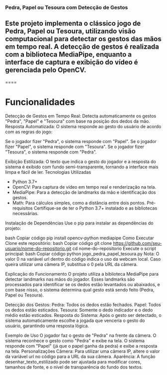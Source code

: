 ### Pedra, Papel ou Tesoura com Detecção de Gestos
Este projeto implementa o clássico jogo de Pedra, Papel ou Tesoura, utilizando visão computacional para detectar os gestos das mãos em tempo real. A detecção de gestos é realizada com a biblioteca MediaPipe, enquanto a interface de captura e exibição do vídeo é gerenciada pelo OpenCV.
---- 
====
# Funcionalidades
Detecção de Gestos em Tempo Real: Detecta automaticamente os gestos "Pedra", "Papel" e "Tesoura" com base na posição dos dedos da mão.
Resposta Automatizada: O sistema responde ao gesto do usuário de acordo com as regras do jogo:

Se o jogador fizer "Pedra", o sistema responde com "Papel".
Se o jogador fizer "Papel", o sistema responde com "Tesoura".
Se o jogador fizer "Tesoura", o sistema responde com "Pedra".

Exibição Estilizada: O texto que indica o gesto do jogador e a resposta do sistema é exibido com fundo semi-transparente, tornando a interface mais limpa e fácil de ler.
Tecnologias Utilizadas
- Python 3.7+
- OpenCV: Para captura de vídeo em tempo real e renderização na tela.
- MediaPipe: Para a detecção de landmarks da mão e identificação dos gestos.
- Math: Para cálculos simples, como a distância entre dois pontos.
Pré-requisitos
Certifique-se de ter o Python 3.7+ instalado e as bibliotecas necessárias.

Instalação de Dependências
Use o pip para instalar as dependências do projeto:

bash
Copiar código
pip install opencv-python mediapipe
Como Executar
Clone este repositório:
bash
Copiar código
git clone https://github.com/seu-usuario/nome-do-repositorio.git
cd nome-do-repositorio
Execute o script principal:
bash
Copiar código
python jogo_pedra_papel_tesoura.py
Nota: O valor 0 na variável url dentro do código indica o uso da webcam local. Caso queira utilizar uma câmera IP, substitua o 0 pela URL da câmera.

Explicação do Funcionamento
O projeto utiliza a biblioteca MediaPipe para detectar landmarks nas mãos do jogador. Esses landmarks são processados para identificar se os dedos estão levantados ou abaixados, e com base nisso, o sistema determina qual gesto está sendo feito (Pedra, Papel ou Tesoura).

Detecção dos Gestos:
Pedra: Todos os dedos estão fechados.
Papel: Todos os dedos estão esticados.
Tesoura: Somente o dedo indicador e o dedo médio estão esticados.
Resposta do Sistema:
Após o gesto ser detectado, o sistema automaticamente escolhe a jogada que venceria o gesto do usuário, garantindo uma resposta lógica.

Exemplo de Uso
O jogador faz o gesto de "Pedra" na frente da câmera.
O sistema reconhece o gesto como "Pedra" e exibe na tela.
O sistema responde com "Papel" (já que o papel ganha da pedra) e exibe a resposta na tela.
Personalizações
Câmera: Para utilizar uma câmera IP, altere o valor da variável url no código para a URL da sua câmera.
Aparência: A função desenhar_texto_estilizado pode ser ajustada para modificar cores, tamanhos de fonte, e o nível de transparência do fundo dos textos.